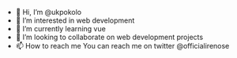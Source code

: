 - 👋 Hi, I’m @ukpokolo
- 👀 I’m interested in web development
- 🌱 I’m currently learning vue
- 💞️ I’m looking to collaborate on web development projects
- 📫 How to reach me You can reach me on twitter @officialirenose

<!---
ukpokolo/ukpokolo is a ✨ special ✨ repository because its `README.md` (this file) appears on your GitHub profile.
You can click the Preview link to take a look at your changes.
--->
